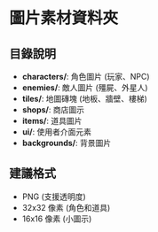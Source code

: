 # 圖片素材資料夾

## 目錄說明
- **characters/**: 角色圖片 (玩家、NPC)
- **enemies/**: 敵人圖片 (殭屍、外星人)
- **tiles/**: 地圖磚塊 (地板、牆壁、樓梯)
- **shops/**: 商店圖示
- **items/**: 道具圖片
- **ui/**: 使用者介面元素
- **backgrounds/**: 背景圖片

## 建議格式
- PNG (支援透明度)
- 32x32 像素 (角色和道具)
- 16x16 像素 (小圖示)
